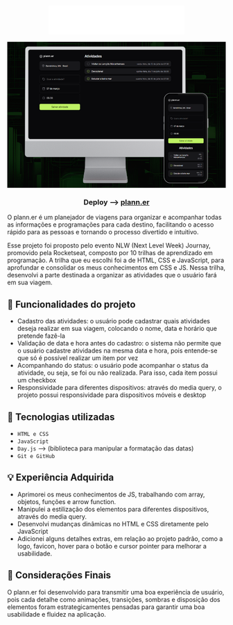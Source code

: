 <div align=center>
<img src="assets/logo.svg" align=center> <br><br>
<img src=".github/mockup-planner.png" align=center>

### Deploy --> <a href="https://brunacostaz.github.io/plann.er/" text-align="center">plann.er</a>
</div>


O plann.er é um planejador de viagens para organizar e acompanhar todas as informações e programações para cada destino, facilitando o acesso rápido para as pessoas e tornando o processo divertido e intuitivo. 

Esse projeto foi proposto pelo evento NLW (Next Level Week) Journay, promovido pela Rocketseat, composto por 10 trilhas de aprendizado em programação. A trilha que eu escolhi foi a de HTML, CSS e JavaScript, para aprofundar e consolidar os meus conhecimentos em CSS e JS. Nessa trilha, desenvolvi a parte destinada a organizar as atividades que o usuário fará em sua viagem. 

## 🔨 Funcionalidades do projeto

- Cadastro das atividades: o usuário pode cadastrar quais atividades deseja realizar em sua viagem, colocando o nome, data e horário que pretende fazê-la
- Validação de data e hora antes do cadastro: o sistema não permite que o usuário cadastre atividades na mesma data e hora, pois entende-se que só é possível realizar um item por vez
- Acompanhando do status: o usuário pode acompanhar o status da atividade, ou seja, se foi ou não realizada. Para isso, cada item possui um checkbox
- Responsividade para diferentes dispositivos: através do media query, o projeto possui responsividade para dispositivos móveis e desktop

## 🚀 Tecnologias utilizadas

- `HTML e CSS`
- `JavaScript`
- `Day.js` --> (biblioteca para manipular a formatação das datas)
- `Git e GitHub`

## 💡 Experiência Adquirida

- Aprimorei os meus conhecimentos de JS, trabalhando com array, objetos, funções e arrow function. 
- Manipulei a estilização dos elementos para diferentes dispositivos, através do media query.
- Desenvolvi mudanças dinâmicas no HTML e CSS diretamente pelo JavaScript 
- Adicionei alguns detalhes extras, em relação ao projeto padrão, como a logo, favicon, hover para o botão e cursor pointer para melhorar a usabilidade.

## 🎯 Considerações Finais

O plann.er foi desenvolvido para transmitir uma boa experiência de usuário, pois cada detalhe como animações, transições, sombras e disposição dos elementos foram estrategicamentes pensadas para garantir uma boa usabilidade e fluidez na aplicação.

